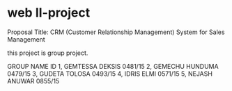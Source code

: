 # web II-project
Proposal Title: CRM (Customer Relationship 
Management) System for Sales Management

this project is group project.

GROUP NAME              ID
1, GEMTESSA DEKSIS     0481/15
2, GEMECHU HUNDUMA    0479/15
3, GUDETA TOLOSA      0493/15
4, IDRIS ELMI        0571/15
5, NEJASH ANUWAR     0855/15
